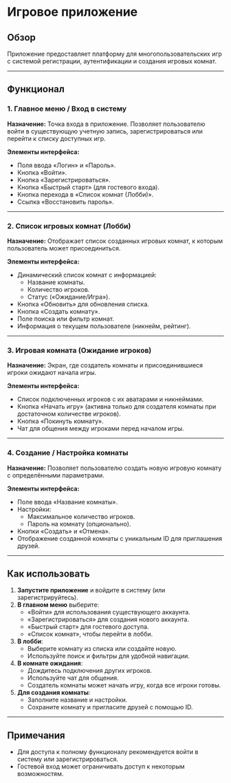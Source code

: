 # Игровое приложение

## Обзор

Приложение предоставляет платформу для многопользовательских игр с системой регистрации, аутентификации и создания игровых комнат.

---

## Функционал

### 1. Главное меню / Вход в систему

**Назначение:** Точка входа в приложение. Позволяет пользователю войти в существующую учетную запись, зарегистрироваться или перейти к списку доступных игр.

**Элементы интерфейса:**
- Поля ввода «Логин» и «Пароль».
- Кнопка «Войти».
- Кнопка «Зарегистрироваться».
- Кнопка «Быстрый старт» (для гостевого входа).
- Кнопка перехода в «Список комнат (Лобби)».
- Ссылка «Восстановить пароль».

---

### 2. Список игровых комнат (Лобби)

**Назначение:** Отображает список созданных игровых комнат, к которым пользователь может присоединиться.

**Элементы интерфейса:**
- Динамический список комнат с информацией:
  - Название комнаты.
  - Количество игроков.
  - Статус («Ожидание/Игра»).
- Кнопка «Обновить» для обновления списка.
- Кнопка «Создать комнату».
- Поле поиска или фильтр комнат.
- Информация о текущем пользователе (никнейм, рейтинг).

---

### 3. Игровая комната (Ожидание игроков)

**Назначение:** Экран, где создатель комнаты и присоединившиеся игроки ожидают начала игры.

**Элементы интерфейса:**
- Список подключенных игроков с их аватарами и никнеймами.
- Кнопка «Начать игру» (активна только для создателя комнаты при достаточном количестве игроков).
- Кнопка «Покинуть комнату».
- Чат для общения между игроками перед началом игры.

---

### 4. Создание / Настройка комнаты

**Назначение:** Позволяет пользователю создать новую игровую комнату с определёнными параметрами.

**Элементы интерфейса:**
- Поле ввода «Название комнаты».
- Настройки:
  - Максимальное количество игроков.
  - Пароль на комнату (опционально).
- Кнопки «Создать» и «Отмена».
- Отображение созданной комнаты с уникальным ID для приглашения друзей.

---

## Как использовать

1. **Запустите приложение** и войдите в систему (или зарегистрируйтесь).
2. **В главном меню** выберите:
   - «Войти» для использования существующего аккаунта.
   - «Зарегистрироваться» для создания нового аккаунта.
   - «Быстрый старт» для гостевого доступа.
   - «Список комнат», чтобы перейти в лобби.
3. **В лобби**:
   - Выберите комнату из списка или создайте новую.
   - Используйте поиск и фильтры для удобной навигации.
4. **В комнате ожидания**:
   - Дождитесь подключения других игроков.
   - Используйте чат для общения.
   - Создатель комнаты может начать игру, когда все игроки готовы.
5. **Для создания комнаты**:
   - Заполните название и настройки.
   - Сохраните комнату и пригласите друзей с помощью ID.

---

## Примечания

- Для доступа к полному функционалу рекомендуется войти в систему или зарегистрироваться.
- Гостевой вход может ограничивать доступ к некоторым возможностям.
